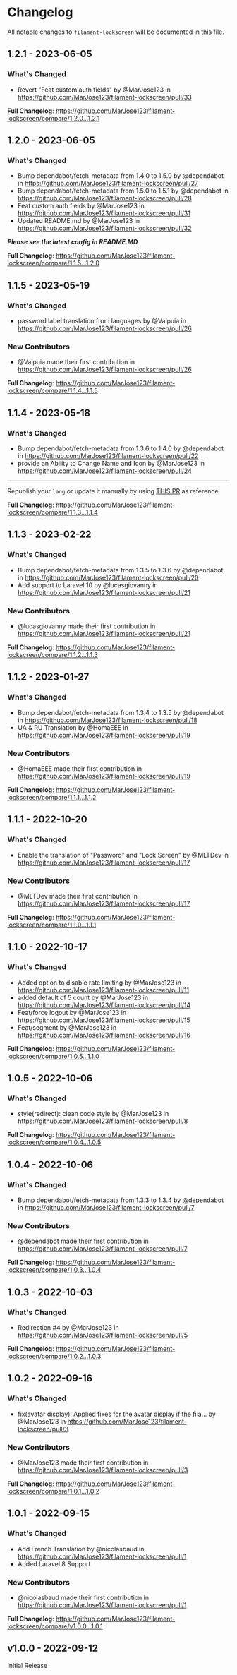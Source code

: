 # Changelog

All notable changes to `filament-lockscreen` will be documented in this file.

## 1.2.1 - 2023-06-05

### What's Changed

- Revert "Feat custom auth fields" by @MarJose123 in https://github.com/MarJose123/filament-lockscreen/pull/33

**Full Changelog**: https://github.com/MarJose123/filament-lockscreen/compare/1.2.0...1.2.1

## 1.2.0 - 2023-06-05

### What's Changed

- Bump dependabot/fetch-metadata from 1.4.0 to 1.5.0 by @dependabot in https://github.com/MarJose123/filament-lockscreen/pull/27
- Bump dependabot/fetch-metadata from 1.5.0 to 1.5.1 by @dependabot in https://github.com/MarJose123/filament-lockscreen/pull/28
- Feat custom auth fields by @MarJose123 in https://github.com/MarJose123/filament-lockscreen/pull/31
- Updated README.md by @MarJose123 in https://github.com/MarJose123/filament-lockscreen/pull/32

***Please see the latest config in README.MD***

**Full Changelog**: https://github.com/MarJose123/filament-lockscreen/compare/1.1.5...1.2.0

## 1.1.5 - 2023-05-19

### What's Changed

- password label translation from languages by @Valpuia in https://github.com/MarJose123/filament-lockscreen/pull/26

### New Contributors

- @Valpuia made their first contribution in https://github.com/MarJose123/filament-lockscreen/pull/26

**Full Changelog**: https://github.com/MarJose123/filament-lockscreen/compare/1.1.4...1.1.5

## 1.1.4 - 2023-05-18

### What's Changed

- Bump dependabot/fetch-metadata from 1.3.6 to 1.4.0 by @dependabot in https://github.com/MarJose123/filament-lockscreen/pull/22
- provide an Ability to Change Name and Icon by @MarJose123 in https://github.com/MarJose123/filament-lockscreen/pull/24


---

Republish your `lang` or update it manually by using [THIS PR](https://github.com/MarJose123/filament-lockscreen/pull/24) as reference.

**Full Changelog**: https://github.com/MarJose123/filament-lockscreen/compare/1.1.3...1.1.4

## 1.1.3 - 2023-02-22

### What's Changed

- Bump dependabot/fetch-metadata from 1.3.5 to 1.3.6 by @dependabot in https://github.com/MarJose123/filament-lockscreen/pull/20
- Add support to Laravel 10 by @lucasgiovanny in https://github.com/MarJose123/filament-lockscreen/pull/21

### New Contributors

- @lucasgiovanny made their first contribution in https://github.com/MarJose123/filament-lockscreen/pull/21

**Full Changelog**: https://github.com/MarJose123/filament-lockscreen/compare/1.1.2...1.1.3

## 1.1.2 - 2023-01-27

### What's Changed

- Bump dependabot/fetch-metadata from 1.3.4 to 1.3.5 by @dependabot in https://github.com/MarJose123/filament-lockscreen/pull/18
- UA & RU Translation by @HomaEEE in https://github.com/MarJose123/filament-lockscreen/pull/19

### New Contributors

- @HomaEEE made their first contribution in https://github.com/MarJose123/filament-lockscreen/pull/19

**Full Changelog**: https://github.com/MarJose123/filament-lockscreen/compare/1.1.1...1.1.2

## 1.1.1 - 2022-10-20

### What's Changed

- Enable the translation of "Password" and "Lock Screen" by @MLTDev in https://github.com/MarJose123/filament-lockscreen/pull/17

### New Contributors

- @MLTDev made their first contribution in https://github.com/MarJose123/filament-lockscreen/pull/17

**Full Changelog**: https://github.com/MarJose123/filament-lockscreen/compare/1.1.0...1.1.1

## 1.1.0 - 2022-10-17

### What's Changed

- Added option to disable rate limiting by @MarJose123 in https://github.com/MarJose123/filament-lockscreen/pull/11
- added default of 5 count by @MarJose123 in https://github.com/MarJose123/filament-lockscreen/pull/14
- Feat/force logout by @MarJose123 in https://github.com/MarJose123/filament-lockscreen/pull/15
- Feat/segment by @MarJose123 in https://github.com/MarJose123/filament-lockscreen/pull/16

**Full Changelog**: https://github.com/MarJose123/filament-lockscreen/compare/1.0.5...1.1.0

## 1.0.5 - 2022-10-06

### What's Changed

- style(redirect): clean code style by @MarJose123 in https://github.com/MarJose123/filament-lockscreen/pull/8

**Full Changelog**: https://github.com/MarJose123/filament-lockscreen/compare/1.0.4...1.0.5

## 1.0.4 - 2022-10-06

### What's Changed

- Bump dependabot/fetch-metadata from 1.3.3 to 1.3.4 by @dependabot in https://github.com/MarJose123/filament-lockscreen/pull/7

### New Contributors

- @dependabot made their first contribution in https://github.com/MarJose123/filament-lockscreen/pull/7

**Full Changelog**: https://github.com/MarJose123/filament-lockscreen/compare/1.0.3...1.0.4

## 1.0.3 - 2022-10-03

### What's Changed

- Redirection #4 by @MarJose123 in https://github.com/MarJose123/filament-lockscreen/pull/5

**Full Changelog**: https://github.com/MarJose123/filament-lockscreen/compare/1.0.2...1.0.3

## 1.0.2 - 2022-09-16

### What's Changed

- fix(avatar display): Applied fixes for the avatar display if the fila… by @MarJose123 in https://github.com/MarJose123/filament-lockscreen/pull/3

### New Contributors

- @MarJose123 made their first contribution in https://github.com/MarJose123/filament-lockscreen/pull/3

**Full Changelog**: https://github.com/MarJose123/filament-lockscreen/compare/1.0.1...1.0.2

## 1.0.1 - 2022-09-15

### What's Changed

- Add French Translation by @nicolasbaud in https://github.com/MarJose123/filament-lockscreen/pull/1
- Added Laravel 8 Support

### New Contributors

- @nicolasbaud made their first contribution in https://github.com/MarJose123/filament-lockscreen/pull/1

**Full Changelog**: https://github.com/MarJose123/filament-lockscreen/compare/v1.0.0...1.0.1

## v1.0.0 - 2022-09-12

Initial Release
